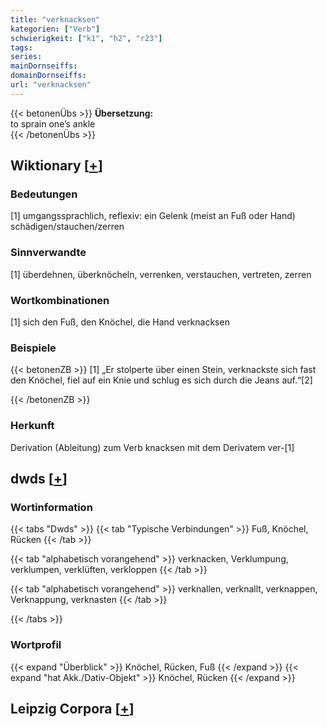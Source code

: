 ```yaml
---
title: "verknacksen"
kategorien: ["Verb"]
schwierigkeit: ["k1", "h2", "r23"]
tags:
series:
mainDornseiffs:
domainDornseiffs:
url: "verknacksen"
---
```


{{< betonenÜbs >}}
**Übersetzung:**  
to sprain one’s ankle  
{{< /betonenÜbs >}}

## Wiktionary [[+](https://de.wiktionary.org/wiki/verknacksen)]

### Bedeutungen
[1] umgangssprachlich, reflexiv: ein Gelenk (meist an Fuß oder Hand) schädigen/stauchen/zerren  

### Sinnverwandte
[1] überdehnen, überknöcheln, verrenken, verstauchen, vertreten, zerren  

### Wortkombinationen
[1] sich den Fuß, den Knöchel, die Hand verknacksen  

### Beispiele
{{< betonenZB >}}
[1] „Er stolperte über einen Stein, verknackste sich fast den Knöchel, fiel auf ein Knie und schlug es sich durch die Jeans auf.“[2]  

{{< /betonenZB >}}
### Herkunft
Derivation (Ableitung) zum Verb knacksen mit dem Derivatem ver-[1]  



## dwds [[+](https://www.dwds.de/wb/verknacksen)]

### Wortinformation
{{< tabs "Dwds" >}}
{{< tab "Typische Verbindungen" >}}
Fuß, Knöchel, Rücken
{{< /tab >}}

{{< tab "alphabetisch vorangehend" >}}
verknacken, Verklumpung, verklumpen, verklüften, verkloppen
{{< /tab >}}

{{< tab "alphabetisch vorangehend" >}}
verknallen, verknallt, verknappen, Verknappung, verknasten
{{< /tab >}}

{{< /tabs >}}

### Wortprofil
{{< expand "Überblick" >}} Knöchel, Rücken, Fuß {{< /expand >}}
{{< expand "hat Akk./Dativ-Objekt" >}} Knöchel, Rücken {{< /expand >}}

## Leipzig Corpora [[+](https://corpora.uni-leipzig.de/en/res?word=verknacksen&corpusId=deu_newscrawl-public_2018)]

